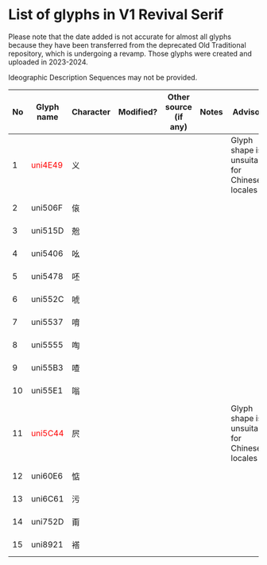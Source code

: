 # List of glyphs in V1 Revival Serif

Please note that the date added is not accurate for almost all glyphs because they have been transferred from the deprecated Old Traditional repository, which is undergoing a revamp. Those glyphs were created and uploaded in 2023-2024.

Ideographic Description Sequences may not be provided.

| No | Glyph name | Character | Modified? | Other source (if any) | Notes | Advisory                                      | Date added | Date modified |
| -- | ---------- | --------- | --------- | --------------------- | ----- | --------------------------------------------- | ---------- | ------------- |
| 1  | <span style="color:red">uni4E49</span>    | 义         |           |                       |       | Glyph shape is unsuitable for Chinese locales | 2025-10-05 |               |
| 2  | uni506F    | 偯         |           |                       |       |                                               | 2025-10-05 |               |
| 3  | uni515D    | 兝         |           |                       |       |                                               | 2025-10-05 |               |
| 4  | uni5406    | 吆         |           |                       |       |                                               | 2025-10-05 |               |
| 5  | uni5478    | 呸         |           |                       |       |                                               | 2025-10-05 |               |
| 6  | uni552C    | 唬         |           |                       |       |                                               | 2025-10-05 |               |
| 7  | uni5537    | 唷         |           |                       |       |                                               | 2025-10-05 |               |
| 8  | uni5555    | 啕         |           |                       |       |                                               | 2025-10-05 |               |
| 9  | uni55B3    | 喳         |           |                       |       |                                               | 2025-10-05 |               |
| 10 | uni55E1    | 嗡         |           |                       |       |                                               | 2025-10-05 |               |
| 11 | <span style="color:red">uni5C44</span>    | 屄         |           |                       |       | Glyph shape is unsuitable for Chinese locales | 2025-10-05 |               |
| 12 | uni60E6    | 惦         |           |                       |       |                                               | 2025-10-05 |               |
| 13 | uni6C61    | 污         |           |                       |       |                                               | 2025-10-05 |               |
| 14 | uni752D    | 甭         |           |                       |       |                                               | 2025-10-05 |               |
| 15 | uni8921    | 褡         |           |                       |       |                                               | 2025-10-05 |               |